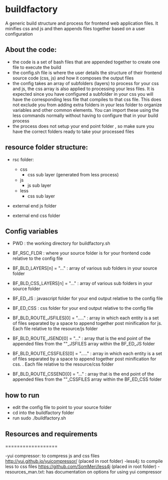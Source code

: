 # buildfactory
A generic build structure and process for frontend web application files. It minifies
css and js and then appends files together based on a user configuration


## About the code:
* the code is a set of bash files that are appended together to create one file to execute the build
* the config.sh file is where the user details the structure of their frontend source code (css, js) and how it composes the output files
* the config takes an array of subfolders (layers) to process for your css and js, the css array is also applied to processing
your less files. It is expected since you have configured a subfolder in your css you will have the corresponding less file
that compiles to that css file. This does not exclude you from adding extra folders in your less folder to organize variables
and other common elements. You can import these using the less commands normally without having to configure that in your
build process
* the process does not setup your end point folder , so make sure you have the correct  folders ready to take your
processed files


## resource folder structure:
* rsc folder:
    * css
        * css sub layer (generated from less process)
    * js
        * js sub layer
    * less
        * css sub layer

* external end js folder

* external end css folder

## Config variables
* PWD : the working directory for buildfactory.sh
* BF_RSC_FLDR : where your source folder is for your frontend code relative to the config file

* BF_BLD_LAYERS[n] = "..." : array of various sub folders in your source folder
* BF_BLD_CSS_LAYERS[n] = "..." : array of various sub folders in your source folder

* BF_ED_JS : javascript folder for your end output relative to the config file
* BF_ED_CSS : css folder for your end output relative to the config file

* BF_BLD_ROUTE_JSFILES[0] = "....." : array in which each entity is a set of files separated by a space to append 
together post minification for js. Each file relative to the resource/js folder
* BF_BLD_ROUTE_JSEND[0] = "..." : array that is the end point of the appended files from the ""_JSFILES array within the
BF_ED_JS folder

* BF_BLD_ROUTE_CSSFILES[0] = "....." : array in which each entity is a set of files separated by a space to append 
together post minification for css. . Each file relative to the resource/css folder
* BF_BLD_ROUTE_CSSEND[0] = "..." : array that is the end point of the appended files from the ""_CSSFILES array within the
BF_ED_CSS folder




## how to run
* edit the config file to point to your source folder
* cd into the buildfactory folder
* run sudo ./buildfactory.sh


## Resources and requirements
==================

-yui compressor: to compress js and css files http://yui.github.io/yuicompressor/ (placed in root folder)
-less4j: to compile less to css files  https://github.com/SomMeri/less4j (placed in root folder)
-resources_man.txt: has documentation on options for using yui compressor